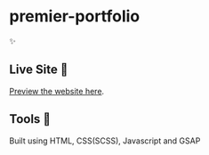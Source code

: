 # premier-portfolio

 ✨


## Live Site 🚀

[Preview the website here](https://israelmitolu.netlify.app).

## Tools 🔨

Built using HTML, CSS(SCSS), Javascript and GSAP
